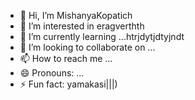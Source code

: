 - 👋 Hi, I’m MishanyaKopatich
- 👀 I’m interested in eragverthth
- 🌱 I’m currently learning ...htrjdytjdtyjndt
- 💞️ I’m looking to collaborate on ...
- 📫 How to reach me ...
- 😄 Pronouns: ...
- ⚡ Fun fact: yamakasi|||)
<!---
MishanyaKopatich/MishanyaKopatich is a ✨ special ✨ repository because its `README.md` (this file) appears on your GitHub profile.
You can click the Preview link to take a look at your changes.
